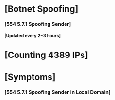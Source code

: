 # [Botnet Spoofing]
### [554 5.7.1 Spoofing Sender]
#### [Updated every 2~3 hours]

# [Counting 4389 IPs]

# [Symptoms] 
###   [554 5.7.1 Spoofing Sender in Local Domain]
